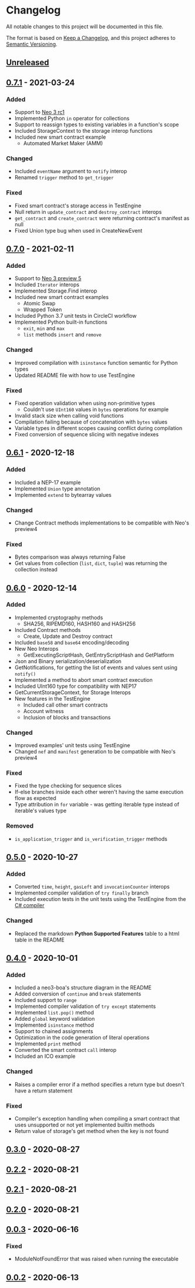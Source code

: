 # Changelog
All notable changes to this project will be documented in this file.

The format is based on [Keep a Changelog](https://keepachangelog.com/en/1.0.0/),
and this project adheres to [Semantic Versioning](https://semver.org/spec/v2.0.0.html).

## [Unreleased]


## [0.7.1] - 2021-03-24
### Added
- Support to [Neo 3 rc1](https://github.com/neo-project/neo/tree/v3.0.0-rc1)
- Implemented Python `in` operator for collections
- Support to reassign types to existing variables in a function's scope
- Included StorageContext to the storage interop functions
- Included new smart contract example
  - Automated Market Maker (AMM)

### Changed
- Included `eventName` argument to `notify` interop
- Renamed `trigger` method to `get_trigger`

### Fixed
- Fixed smart contract's storage access in TestEngine
- Null return in `update_contract` and `destroy_contract` interops
- `get_contract` and `create_contract` were returning contract's manifest as null
- Fixed Union type bug when used in CreateNewEvent


## [0.7.0] - 2021-02-11
### Added
- Support to [Neo 3 preview 5](https://github.com/neo-project/neo/tree/v3.0.0-preview5)
- Included `Iterator` interops
- Implemented Storage.Find interop
- Included new smart contract examples
  - Atomic Swap
  - Wrapped Token
- Included Python 3.7 unit tests in CircleCI workflow
- Implemented Python built-in functions
  - `exit`, `min` and `max`
  - `list` methods `insert` and `remove`

### Changed
- Improved compilation with `isinstance` function semantic for Python types
- Updated README file with how to use TestEngine

### Fixed
- Fixed operation validation when using non-primitive types
  - Couldn't use `UInt160` values in `bytes` operations for example
- Invalid stack size when calling void functions
- Compilation failing because of concatenation with `bytes` values
- Variable types in different scopes causing conflict during compilation
- Fixed conversion of sequence slicing with negative indexes


## [0.6.1] - 2020-12-18
### Added
- Included a NEP-17 example
- Implemented ``Union`` type annotation
- Implemented ``extend`` to bytearray values
  

### Changed
- Change Contract methods implementations to be compatible with Neo's preview4


### Fixed
- Bytes comparison was always returning False
- Get values from collection (``list``, ``dict``, ``tuple``) was returning the collection instead


## [0.6.0] - 2020-12-14
### Added
- Implemented cryptography methods
  - SHA256, RIPEMD160, HASH160 and HASH256
- Included Contract methods
  - Create, Update and Destroy contract
- Included ``base58`` and ``base64`` encoding/decoding
- New Neo Interops
  - GetExecutingScriptHash, GetEntryScriptHash and GetPlatform
- Json and Binary serialization/deserialization
- GetNotifications, for getting the list of events and values sent using ``notify()``
- Implemented a method to abort smart contract execution
- Included UInt160 type for compatibility with NEP17
- GetCurrentStorageContext, for Storage Interops
- New features in the TestEngine
  - Included call other smart contracts
  - Account witness
  - Inclusion of blocks and transactions
  

### Changed
- Improved examples' unit tests using TestEngine
- Changed ``nef`` and ``manifest`` generation to be compatible with Neo's preview4


### Fixed
- Fixed the type checking for sequence slices
- If-else branches inside each other weren't having the same execution flow as expected
- Type attribution in ``for`` variable - was getting iterable type instead of iterable's values type


### Removed
- ``is_application_trigger`` and ``is_verification_trigger`` methods


## [0.5.0] - 2020-10-27
### Added
- Converted `time`, `height`, `gasLeft` and `invocationCounter` interops
- Implemented compiler validation of `try finally` branch
- Included execution tests in the unit tests using the TestEngine from the [C# compiler](https://github.com/neo-project/neo-devpack-dotnet)

### Changed
- Replaced the markdown **Python Supported Features** table to a html table in the README


## [0.4.0] - 2020-10-01
### Added
- Included a neo3-boa's structure diagram in the README
- Added conversion of `continue` and `break` statements
- Included support to `range`
- Implemented compiler validation of `try except` statements
- Implemented `list.pop()` method
- Added `global` keyword validation
- Implemented `isinstance` method
- Support to chained assignments
- Optimization in the code generation of literal operations
- Implemented `print` method
- Converted the smart contract `call` interop
- Included an ICO example

### Changed
- Raises a compiler error if a method specifies a return type but doesn't have a return statement

### Fixed
- Compiler's exception handling when compiling a smart contract that uses unsupported or not yet implemented builtin methods
- Return value of storage's get method when the key is not found

## [0.3.0] - 2020-08-27

## [0.2.2] - 2020-08-21

## [0.2.1] - 2020-08-21

## [0.2.0] - 2020-08-21

## [0.0.3] - 2020-06-16
### Fixed
- ModuleNotFoundError that was raised when running the executable

## [0.0.2] - 2020-06-13


[Unreleased]: https://github.com/CityOfZion/neo3-boa/compare/v0.7.1...HEAD
[0.7.1]: https://github.com/CityOfZion/neo3-boa/compare/v0.7.0...v0.7.1
[0.7.0]: https://github.com/CityOfZion/neo3-boa/compare/v0.6.1...v0.7.0
[0.6.1]: https://github.com/CityOfZion/neo3-boa/compare/v0.6.0...v0.6.1
[0.6.0]: https://github.com/CityOfZion/neo3-boa/compare/v0.5.0...v0.6.0
[0.5.0]: https://github.com/CityOfZion/neo3-boa/compare/v0.4.0...v0.5.0
[0.4.0]: https://github.com/CityOfZion/neo3-boa/compare/v0.3.0...v0.4.0
[0.3.0]: https://github.com/CityOfZion/neo3-boa/compare/v0.2.2...v0.3.0
[0.2.2]: https://github.com/CityOfZion/neo3-boa/compare/v0.2.1...v0.2.2
[0.2.1]: https://github.com/CityOfZion/neo3-boa/compare/v0.2.0...v0.2.1
[0.2.0]: https://github.com/CityOfZion/neo3-boa/compare/v0.0.3...v0.2.0
[0.0.3]: https://github.com/CityOfZion/neo3-boa/compare/v0.0.2...v0.0.3
[0.0.2]: https://github.com/CityOfZion/neo3-boa/releases/tag/v0.0.2
